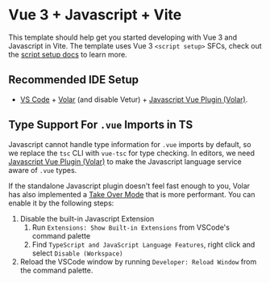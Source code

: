 # Vue 3 + Javascript + Vite

This template should help get you started developing with Vue 3 and Javascript in Vite. The template uses Vue 3 `<script setup>` SFCs, check out the [script setup docs](https://v3.vuejs.org/api/sfc-script-setup.html#sfc-script-setup) to learn more.

## Recommended IDE Setup

- [VS Code](https://code.visualstudio.com/) + [Volar](https://marketplace.visualstudio.com/items?itemName=Vue.volar) (and disable Vetur) + [Javascript Vue Plugin (Volar)](https://marketplace.visualstudio.com/items?itemName=Vue.vscode-javascript-vue-plugin).

## Type Support For `.vue` Imports in TS

Javascript cannot handle type information for `.vue` imports by default, so we replace the `tsc` CLI with `vue-tsc` for type checking. In editors, we need [Javascript Vue Plugin (Volar)](https://marketplace.visualstudio.com/items?itemName=Vue.vscode-javascript-vue-plugin) to make the Javascript language service aware of `.vue` types.

If the standalone Javascript plugin doesn't feel fast enough to you, Volar has also implemented a [Take Over Mode](https://github.com/johnsoncodehk/volar/discussions/471#discussioncomment-1361669) that is more performant. You can enable it by the following steps:

1. Disable the built-in Javascript Extension
   1. Run `Extensions: Show Built-in Extensions` from VSCode's command palette
   2. Find `TypeScript and JavaScript Language Features`, right click and select `Disable (Workspace)`
2. Reload the VSCode window by running `Developer: Reload Window` from the command palette.
